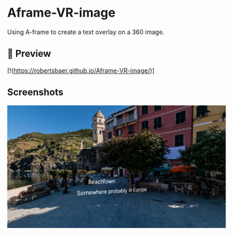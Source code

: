 # Aframe-VR-image

Using A-frame to create a text overlay on a 360 image.

## 🔗 Preview
[!(https://robertsbaer.github.io/Aframe-VR-image/)]



## Screenshots

![App Screenshot](https://github.com/robertsbaer/Aframe-VR-image/blob/main/download.png)

